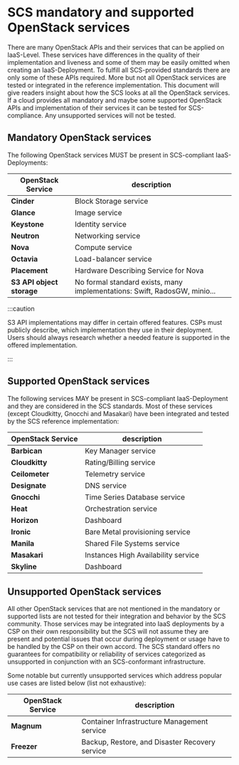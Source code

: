 # SCS mandatory and supported OpenStack services

There are many OpenStack APIs and their services that can be applied on IaaS-Level.
These services have differences in the quality of their implementation and liveness and some of them may be easily omitted when creating an IaaS-Deployment.
To fulfill all SCS-provided standards there are only some of these APIs required.
More but not all OpenStack services are tested or integrated in the reference implementation.
This document will give readers insight about how the SCS looks at all the OpenStack services.
If a cloud provides all mandatory and maybe some supported OpenStack APIs and implementation of their services it can be tested for SCS-compliance.
Any unsupported services will not be tested.

## Mandatory OpenStack services

The following OpenStack services MUST be present in SCS-compliant IaaS-Deployments:

| OpenStack Service | description |
|-----|-----|
| **Cinder** | Block Storage service |
| **Glance** | Image service |
| **Keystone** | Identity service |
| **Neutron** | Networking service |
| **Nova** | Compute service |
| **Octavia** | Load-balancer service |
| **Placement** | Hardware Describing Service for Nova |
| **S3 API object storage** | No formal standard exists, many implementations: Swift, RadosGW, minio... |

:::caution

S3 API implementations may differ in certain offered features.
CSPs must publicly describe, which implementation they use in their deployment.
Users should always research whether a needed feature is supported in the offered implementation.

:::

## Supported OpenStack services

The following services MAY be present in SCS-compliant IaaS-Deployment and they are considered in the SCS standards.
Most of these services (except Cloudkitty, Gnocchi and Masakari) have been integrated and tested by the SCS reference implementation:

| OpenStack Service | description |
|-----|-----|
| **Barbican** | Key Manager service |
| **Cloudkitty** | Rating/Billing service |
| **Ceilometer** | Telemetry service |
| **Designate** | DNS service |
| **Gnocchi** | Time Series Database service |
| **Heat** | Orchestration service |
| **Horizon** | Dashboard |
| **Ironic** | Bare Metal provisioning service |
| **Manila** | Shared File Systems service |
| **Masakari** | Instances High Availability service |
| **Skyline** | Dashboard |

## Unsupported OpenStack services

All other OpenStack services that are not mentioned in the mandatory or supported lists are not tested for their integration and behavior by the SCS community.
Those services may be integrated into IaaS deployments by a CSP on their own responsibility but the SCS will not assume they are present and potential issues that occur during deployment or usage have to be handled by the CSP on their own accord.
The SCS standard offers no guarantees for compatibility or reliability of services categorized as unsupported in conjunction with an SCS-conformant infrastructure.

Some notable but currently unsupported services which address popular use cases are listed below (list not exhaustive):

| OpenStack Service | description |
|-----|-----|
| **Magnum** | Container Infrastructure Management service |
| **Freezer** | Backup, Restore, and Disaster Recovery service |
